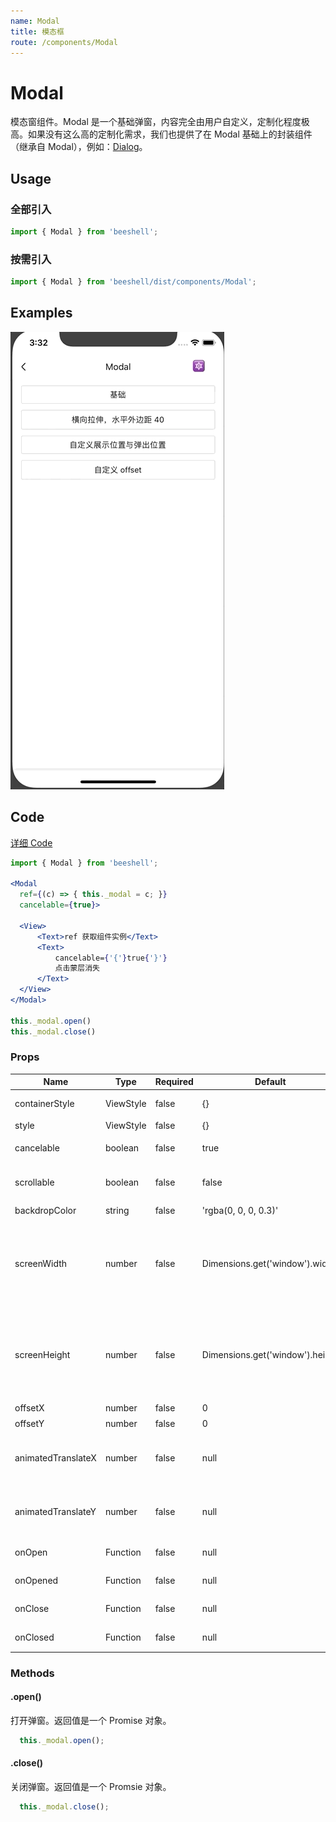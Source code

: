 ```yaml
---
name: Modal
title: 模态框
route: /components/Modal
---
```


# Modal
模态窗组件。Modal 是一个基础弹窗，内容完全由用户自定义，定制化程度极高。如果没有这么高的定制化需求，我们也提供了在 Modal 基础上的封装组件（继承自 Modal），例如：[Dialog](./Dialog)。

## Usage

### 全部引入
```js
import { Modal } from 'beeshell';
```

### 按需引入
```js
import { Modal } from 'beeshell/dist/components/Modal';
```

## Examples

![image](../images/Modal/1.gif)

## Code
[详细 Code](https://github.com/Meituan-Dianping/beeshell/tree/master/examples/Modal/index.tsx)

```jsx
import { Modal } from 'beeshell';

<Modal
  ref={(c) => { this._modal = c; }}
  cancelable={true}>

  <View>
      <Text>ref 获取组件实例</Text>
      <Text>
          cancelable={'{'}true{'}'}
          点击蒙层消失
      </Text>
  </View>
</Modal>

this._modal.open()
this._modal.close()
```

### Props

| Name | Type | Required | Default | Description |
| ---- | ---- | ---- | ---- | ---- |
| containerStyle | ViewStyle | false | {} | 弹框容器样式 |
| style | ViewStyle | false | {} | 弹框样式 |
| cancelable | boolean | false | true | 点击蒙层是否消失 |
| scrollable | boolean | false | false | 内容超出屏幕是否可以滚动 |
| backdropColor | string | false | 'rgba(0, 0, 0, 0.3)' | 蒙层颜色 |
| screenWidth | number | false | Dimensions.get('window').width | 注意不是屏幕宽度，是可视区（visual viewport）宽度，命名错误 |
| screenHeight | number | false | Dimensions.get('window').height | 注意不是屏幕高度，是可视区（visual viewport）高度，命名错误 |
| offsetX | number | false | 0 | X 轴偏移 |
| offsetY | number | false | 0 | Y 轴偏移 |
| animatedTranslateX | number | false | null | 弹出位置的 X 轴坐标，默认从屏幕中间弹出 |
| animatedTranslateY | number | false | null | 弹出位置的 Y 轴坐标，默认从屏幕中间弹出 |
| onOpen | Function | false | null | 打开弹窗回调 |
| onOpened | Function | false | null | 打开弹窗后回调 |
| onClose | Function | false | null | 关闭弹窗回调 |
| onClosed | Function | false | null | 关闭弹窗后回调 |


### Methods

#### .open()

打开弹窗。返回值是一个 Promise 对象。

```js
  this._modal.open();
```

#### .close()

关闭弹窗。返回值是一个 Promsie 对象。

```js
  this._modal.close();
```
